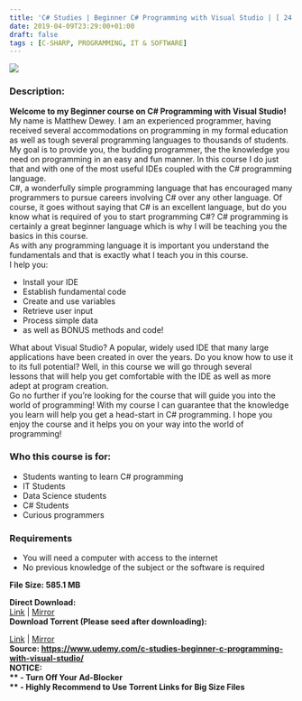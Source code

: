 ```yaml
---
title: 'C# Studies | Beginner C# Programming with Visual Studio | [ 24.99$ Course For Free ]'
date: 2019-04-09T23:29:00+01:00
draft: false
tags : [C-SHARP, PROGRAMMING, IT & SOFTWARE]
---
```


[![](https://1.bp.blogspot.com/-PKSThgeLAoE/XK0b9h3hqzI/AAAAAAAABmk/NI_g8Y_OykcYqoC6PImDzCP_twDe9TGpACLcBGAs/s640/C-Studies-Beginner-C-Programming-with-Visual-Studio.jpg)](https://1.bp.blogspot.com/-PKSThgeLAoE/XK0b9h3hqzI/AAAAAAAABmk/NI_g8Y_OykcYqoC6PImDzCP_twDe9TGpACLcBGAs/s1600/C-Studies-Beginner-C-Programming-with-Visual-Studio.jpg)

  

### Description:

**Welcome to my Beginner course on C# Programming with Visual Studio!**  
My name is Matthew Dewey. I am an experienced programmer, having received several accommodations on programming in my formal education as well as tough several programming languages to thousands of students. My goal is to provide you, the budding programmer, the the knowledge you need on programming in an easy and fun manner. In this course I do just that and with one of the most useful IDEs coupled with the C# programming language.  
C#, a wonderfully simple programming language that has encouraged many programmers to pursue careers involving C# over any other language. Of course, it goes without saying that C# is an excellent language, but do you know what is required of you to start programming C#? C# programming is certainly a great beginner language which is why I will be teaching you the basics in this course.  
As with any programming language it is important you understand the fundamentals and that is exactly what I teach you in this course.  
I help you:  

*   Install your IDE
*   Establish fundamental code
*   Create and use variables
*   Retrieve user input
*   Process simple data
*   as well as BONUS methods and code!

What about Visual Studio? A popular, widely used IDE that many large applications have been created in over the years. Do you know how to use it to its full potential? Well, in this course we will go through several lessons that will help you get comfortable with the IDE as well as more adept at program creation.  
Go no further if you’re looking for the course that will guide you into the world of programming! With my course I can guarantee that the knowledge you learn will help you get a head-start in C# programming. I hope you enjoy the course and it helps you on your way into the world of programming!  

### Who this course is for:

*   Students wanting to learn C# programming
*   IT Students
*   Data Science students
*   C# Students
*   Curious programmers

### Requirements

*   You will need a computer with access to the internet
*   No previous knowledge of the subject or the software is required

**File Size: 585.1 MB**

**Direct Download:**  
[Link](http://crowdurl.com/CStudieslink1) | [Mirror](http://crowdurl.com/CStudieslink2)  
**Download Torrent (Please seed after downloading):**  

[Link](http://crowdurl.com/CStudiestorrent1) | [Mirror](http://crowdurl.com/CStudiestorrent2)  
**Source: **https://www.udemy.com/c-studies-beginner-c-programming-with-visual-studio/  
**NOTICE:**  
** - Turn Off Your Ad-Blocker**  
** - Highly Recommend to Use Torrent Links for Big Size Files**
